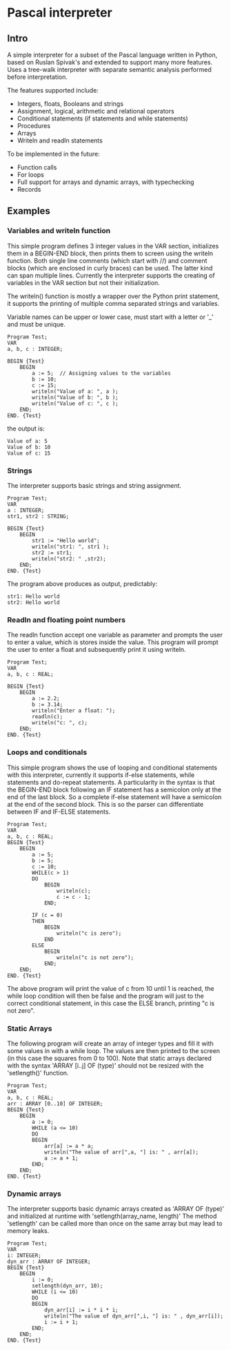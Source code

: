 # Pascal interpreter

## Intro

A simple interpreter for a subset of the Pascal language written in Python, based on Ruslan Spivak's and extended to support many more features. 
Uses a tree-walk interpreter with separate semantic analysis performed before interpretation.

The features supported include:

- Integers, floats, Booleans and strings
- Assignment, logical, arithmetic and relational operators 
- Conditional statements (if statements and while statements)
- Procedures
- Arrays
- Writeln and readln statements 

To be implemented in the future:

- Function calls
- For loops
- Full support for arrays and dynamic arrays, with typechecking
- Records 

## Examples

### Variables and writeln function

This simple program defines 3 integer values in the VAR section, initializes them in a BEGIN-END block, then prints them to screen using the writeln function.
Both single line comments (which start with //) and comment blocks (which are enclosed in curly braces) can be used. The latter kind can span multiple lines.
Currently the interpreter supports the creating of variables in the VAR section but not their initialization. 

The writeln() function is mostly a wrapper over the Python print statement, it supports the printing of multiple comma separated strings and variables. 

Variable names can be upper or lower case, must start with a letter or '\_' and must be unique. 

```
Program Test;
VAR
a, b, c : INTEGER;

BEGIN {Test}
    BEGIN
        a := 5;  // Assigning values to the variables
        b := 10;
        c := 15;
        writeln("Value of a: ", a );
        writeln("Value of b: ", b );
        writeln("Value of c: ", c );
    END;
END. {Test}
```

the output is:
```
Value of a: 5
Value of b: 10
Value of c: 15
```
### Strings

The interpreter supports basic strings and string assignment.
```
Program Test;
VAR
a : INTEGER;
str1, str2 : STRING;

BEGIN {Test}
    BEGIN
        str1 := "Hello world";
        writeln("str1: ", str1 );
        str2 := str1;
        writeln("str2: " ,str2);
    END;
END. {Test}
```
The program above produces as output, predictably:
```
str1: Hello world
str2: Hello world
```
### Readln and floating point numbers
The readln function accept one variable as parameter and prompts the user to enter a value, which is stores inside the value. 
This program will prompt the user to enter a float and subsequently print it using writeln. 

```
Program Test;
VAR
a, b, c : REAL;

BEGIN {Test}
    BEGIN
        a := 2.2;
        b := 3.14;
        writeln("Enter a float: ");
        readln(c);
        writeln("c: ", c);
    END;
END. {Test}
```

### Loops and conditionals

This simple program shows the use of looping and conditional statements with this interpreter, currently it supports if-else statements, while statements and do-repeat statements. 
A particularity in the syntax is that the BEGIN-END block following an IF statement has a semicolon only at the end of the last block. So a complete if-else statement will have a semicolon at the end of the second block. This is so the parser can differentiate between IF and IF-ELSE statements.

```
Program Test;
VAR
a, b, c : REAL;
BEGIN {Test}
    BEGIN
        a := 5;
        b := 5;
        c := 10;
        WHILE(c > 1)
        DO
            BEGIN
                writeln(c);
                c := c - 1;
            END;

        IF (c = 0)
        THEN
            BEGIN
                writeln("c is zero");
            END
        ELSE
            BEGIN
                writeln("c is not zero");
            END;
    END;
END. {Test}
```

The above program will print the value of c from 10 until 1 is reached, the while loop condition will then be false and the program will just to the correct conditional statement, in this case the ELSE branch, printing "c is not zero". 

### Static Arrays 

The following program will create an array of integer types and fill it with some values in with a while loop. The values are then printed to the screen (in this case the squares from 0 to 100). Note that static arrays declared with the syntax 'ARRAY [i..j] OF (type)' should not be resized with the 'setlength()' function. 

```
Program Test;
VAR
a, b, c : REAL;
arr : ARRAY [0..10] OF INTEGER;
BEGIN {Test}
    BEGIN
        a := 0;
        WHILE (a <= 10)
        DO
        BEGIN
            arr[a] := a * a;
            writeln("The value of arr[",a, "] is: " , arr[a]);
            a := a + 1;
        END;
    END;
END. {Test}
```

### Dynamic arrays 

The interpreter supports basic dynamic arrays created as 'ARRAY OF (type)' and initialized at runtime with 'setlength(array_name, length)'
The method 'setlength' can be called more than once on the same array but may lead to memory leaks. 
```
Program Test;
VAR
i: INTEGER;
dyn_arr : ARRAY OF INTEGER;
BEGIN {Test}
    BEGIN
        i := 0;
        setlength(dyn_arr, 10);
        WHILE (i <= 10)
        DO
        BEGIN
            dyn_arr[i] := i * i * i;
            writeln("The value of dyn_arr[",i, "] is: " , dyn_arr[i]);
            i := i + 1;
        END;
    END;
END. {Test}
```
